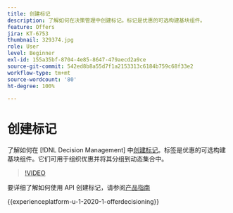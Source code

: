 ```yaml
---
title: 创建标记
description: 了解如何在决策管理中创建标记。标记是优惠的可选构建基块组件。
feature: Offers
jira: KT-6753
thumbnail: 329374.jpg
role: User
level: Beginner
exl-id: 155a35bf-8704-4e85-8647-479aecd2a9ce
source-git-commit: 542ed8b8a55d7f1a2153313c6184b759c68f33e2
workflow-type: tm+mt
source-wordcount: '80'
ht-degree: 100%

---
```


# 创建标记

了解如何在 [!DNL Decision Management] 中[创建标记](https://experienceleague.adobe.com/docs/journey-optimizer/using/offer-decisioniong/create-components/creating-tags.html?lang=zh-Hans)。标签是优惠的可选构建基块组件。它们可用于组织优惠并将其分组到动态集合中。

>[!VIDEO](https://video.tv.adobe.com/v/329374?quality=12&learn=on)

要详细了解如何使用 API 创建标记，请参阅[产品指南](https://experienceleague.adobe.com/docs/journey-optimizer/using/offer-decisioniong/api-reference/offers-api/tags/create.html?lang=zh-Hans)

{{experienceplatform-u-1-2020-1-offerdecisioning}}
